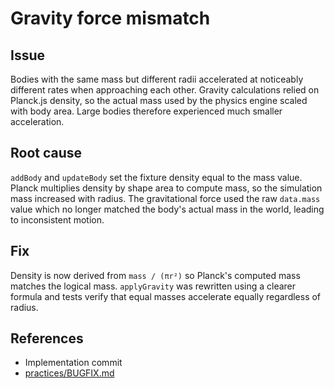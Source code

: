 # Gravity force mismatch

## Issue
Bodies with the same mass but different radii accelerated at noticeably different rates when approaching each other. Gravity calculations relied on Planck.js density, so the actual mass used by the physics engine scaled with body area. Large bodies therefore experienced much smaller acceleration.

## Root cause
`addBody` and `updateBody` set the fixture density equal to the mass value. Planck multiplies density by shape area to compute mass, so the simulation mass increased with radius. The gravitational force used the raw `data.mass` value which no longer matched the body's actual mass in the world, leading to inconsistent motion.

## Fix
Density is now derived from `mass / (πr²)` so Planck's computed mass matches the logical mass. `applyGravity` was rewritten using a clearer formula and tests verify that equal masses accelerate equally regardless of radius.

## References
- Implementation commit
- [practices/BUGFIX.md](../../practices/BUGFIX.md)
